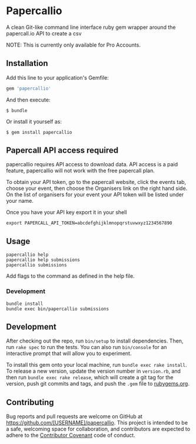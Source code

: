# Papercallio

A clean Git-like command line interface ruby gem wrapper around the papercall.io API to create a csv

NOTE: This is currently only available for Pro Accounts.

## Installation

Add this line to your application's Gemfile:

```ruby
gem 'papercallio'
```

And then execute:

    $ bundle

Or install it yourself as:

    $ gem install papercallio

## Papercall API access required

papercallio requires API access to download data. API access is a paid feature, papercallio will not work with the free papercall plan.

To obtain your API token, go to the papercall website, click the events tab, choose your event, then choose the Organisers link on the right hand side. On the list of organisers for your event your API token will be listed under your name.

Once you have your API key export it in your shell

```
export PAPERCALL_API_TOKEN=abcdefghijklmnopqrstuvwxyz1234567890
```

## Usage

```
papercallio help
papercallio help submissions
papercallio submissions
```

Add flags to the command as defined in the help file.

### Development

```
bundle install
bundle exec bin/papercallio submissions
```

## Development

After checking out the repo, run `bin/setup` to install dependencies. Then, run `rake spec` to run the tests. You can also run `bin/console` for an interactive prompt that will allow you to experiment.

To install this gem onto your local machine, run `bundle exec rake install`. To release a new version, update the version number in `version.rb`, and then run `bundle exec rake release`, which will create a git tag for the version, push git commits and tags, and push the `.gem` file to [rubygems.org](https://rubygems.org).

## Contributing

Bug reports and pull requests are welcome on GitHub at https://github.com/[USERNAME]/papercallio. This project is intended to be a safe, welcoming space for collaboration, and contributors are expected to adhere to the [Contributor Covenant](http://contributor-covenant.org) code of conduct.

